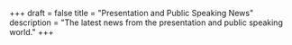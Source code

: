 +++
draft 			= false
title 			= "Presentation and Public Speaking News"
description		= "The latest news from the presentation and public speaking world."
+++